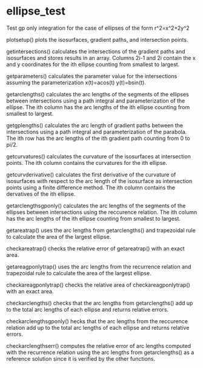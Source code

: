 # ellipse_test
Test gp only integration for the case of ellipses of the form r^2=x^2+2y^2

plotsetup() plots the isosurfaces, gradient paths, and intersection points.

getintersections() calculates the intersections of the gradient paths and isosurfaces and stores results in an array. Columns 2i-1 and 2i contain the x and y coordinates for the ith ellipse counting from smallest to largest.

getparameters() calculates the parameter value for the intersections assuming the parameterization x(t)=acos(t) y(t)=bsin(t).

getarclengths() calculates the arc lengths of the segments of the ellipses between intersections using a path integral and parameterization of the ellipse. The ith column has the arc lengths of the ith ellipse counting from smallest to largest.

getgplengths() calculates the arc length of gradient paths between the intersections using a path integral and parameterization of the parabola. The ith row has the arc lengths of the ith gradient path counting from 0 to pi/2.

getcurvatures() calculates the curvature of the isosurfaces at intersection points. The ith column contains the curvatures for the ith ellipse.

getcurvderivative() calculates the first derivative of the curvature of isosurfaces with respect to the arc length of the isosurface as intersection points using a finite difference method. The ith column contains the dervatives of the ith ellipse.

getarclengthsgponly() calculates the arc lengths of the segments of the ellipses between intersections using the reccurence relation. The ith column has the arc lengths of the ith ellipse counting from smallest to largest.

getareatrap() uses the arc lengths from getarclengths() and trapezoidal rule to calculate the area of the largest ellipse.

checkareatrap() checks the relative error of getareatrap() with an exact area.

getareagponlytrap() uses the arc lengths from the recurrence relation and trapezoidal rule to calculate the area of the largest ellipse.

checkareagponlytrap() checks the relative area of checkareagponlytrap() with an exact area.

checkarclengths() checks that the arc lengths from getarclengths() add up to the total arc lengths of each ellipse and returns relative errors.

checkarclengthsgponly() hecks that the arc lengths from the reccurence relation add up to the total arc lengths of each ellipse and returns relative errors.

checkarclengthserr() computes the relative error of arc lengths computed with the recurrence relation using the arc lengths from getarclengths() as a reference solution since it is verified by the other functions. 

